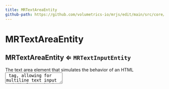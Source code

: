 ```yaml
---
title: MRTextAreaEntity
github-path: https://github.com/volumetrics-io/mrjs/edit/main/src/core/entities/MRTextAreaEntity.js
---
```

# MRTextAreaEntity

<a name="MRTextAreaEntity"></a>

## MRTextAreaEntity ⇐ <code>MRTextInputEntity</code>
The text area element that simulates the behavior of an HTML <textarea> tag,
           allowing for multiline text input and display. Inherits from MRTextInputEntity, which
           in turn extends MRTextEntity.

**Kind**: global class  
**Extends**: <code>MRTextInputEntity</code>  

* [MRTextAreaEntity](#MRTextAreaEntity) ⇐ <code>MRTextInputEntity</code>
    * [.MRTextAreaEntity](#MRTextAreaEntity+MRTextAreaEntity)
    * [.createHiddenInputElement()](#MRTextAreaEntity+createHiddenInputElement)
    * [.fillInHiddenInputElementWithUserData()](#MRTextAreaEntity+fillInHiddenInputElementWithUserData)
    * [.updateTextDisplay()](#MRTextAreaEntity+updateTextDisplay)
    * [.handleKeydown(event)](#MRTextAreaEntity+handleKeydown)

<a name="MRTextAreaEntity+MRTextAreaEntity"></a>

### mrTextAreaEntity.MRTextAreaEntity
**Kind**: instance class of [<code>MRTextAreaEntity</code>](#MRTextAreaEntity)  
<a name="MRTextAreaEntity+createHiddenInputElement"></a>

### mrTextAreaEntity.createHiddenInputElement()
**Kind**: instance method of [<code>MRTextAreaEntity</code>](#MRTextAreaEntity)  
<a name="MRTextAreaEntity+fillInHiddenInputElementWithUserData"></a>

### mrTextAreaEntity.fillInHiddenInputElementWithUserData()
**Kind**: instance method of [<code>MRTextAreaEntity</code>](#MRTextAreaEntity)  
<a name="MRTextAreaEntity+updateTextDisplay"></a>

### mrTextAreaEntity.updateTextDisplay()
**Kind**: instance method of [<code>MRTextAreaEntity</code>](#MRTextAreaEntity)  
<a name="MRTextAreaEntity+handleKeydown"></a>

### mrTextAreaEntity.handleKeydown(event)
Handles keydown events for scrolling and cursor navigation. Note
that this is different than an input event which for our purposes,
handles the non-navigation key-presses.

**Kind**: instance method of [<code>MRTextAreaEntity</code>](#MRTextAreaEntity)  

| Param | Type | Description |
| --- | --- | --- |
| event | <code>event</code> | the keydown event |

